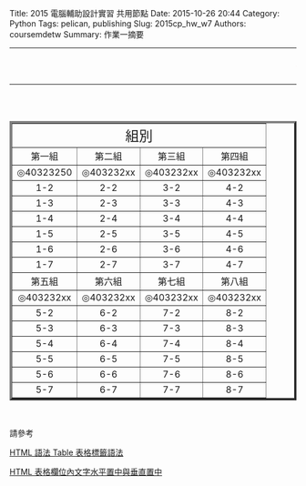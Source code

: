 Title: 2015 電腦輔助設計實習 共用節點
Date: 2015-10-26 20:44
Category: Python
Tags: pelican, publishing
Slug: 2015cp_hw_w7
Authors: coursemdetw
Summary: 作業一摘要

<hr>
<p><font size="5" face="Arial" color=RED><marquee border="0">公告 : 檔案容易遺失，推送資料前後，請妥善備份   By 40323250</marquee></font></p>
<hr>
<br>
<br>
<table width="600" border=4 cellspacing="4">
<tr><td style="text-align:center;" colspan=4><font size="5">組別</font></td></tr>
<tr>
<td style="text-align:center;" colspan=1 align=center><font size="3">第一組</font></td>
<td style="text-align:center;" colspan=1 align=center><font size="3">第二組</font></td>
<td style="text-align:center;" colspan=1 align=center><font size="3">第三組</font></td>
<td style="text-align:center;" colspan=1 align=center><font size="3">第四組</font></td>
</tr>
<tr>
<td colspan=1 align=center>◎40323250</td> 
<td colspan=1 align=center>◎403232xx</td>
<td colspan=1 align=center>◎403232xx</td>
<td colspan=1 align=center>◎403232xx</td>
</tr>
<tr>
<td colspan=1 align=center>1-2</td>
<td colspan=1 align=center>2-2</td>
<td colspan=1 align=center>3-2</td>
<td colspan=1 align=center>4-2</td>
</tr>
<tr>
<td colspan=1 align=center>1-3</td>
<td colspan=1 align=center>2-3</td>
<td colspan=1 align=center>3-3</td>
<td colspan=1 align=center>4-3</td>
</tr>
<tr>
<td colspan=1 align=center>1-4</td>
<td colspan=1 align=center>2-4</td>
<td colspan=1 align=center>3-4</td>
<td colspan=1 align=center>4-4</td>
</tr>
<tr>
<td colspan=1 align=center>1-5</td>
<td colspan=1 align=center>2-5</td>
<td colspan=1 align=center>3-5</td>
<td colspan=1 align=center>4-5</td>
</tr>
<tr>
<td colspan=1 align=center>1-6</td>
<td colspan=1 align=center>2-6</td>
<td colspan=1 align=center>3-6</td>
<td colspan=1 align=center>4-6</td>
</tr>
<tr>
<td colspan=1 align=center>1-7</td>
<td colspan=1 align=center>2-7</td>
<td colspan=1 align=center>3-7</td>
<td colspan=1 align=center>4-7</td>
</tr>
<tr>
<td style="text-align:center;" colspan=1 align=center><font size="3">第五組</font></td>
<td style="text-align:center;" colspan=1 align=center><font size="3">第六組</font></td>
<td style="text-align:center;" colspan=1 align=center><font size="3">第七組</font></td>
<td style="text-align:center;" colspan=1 align=center><font size="3">第八組</font></td>
</tr>
<tr>
<td colspan=1 align=center>◎403232xx</td>
<td colspan=1 align=center>◎403232xx</td>
<td colspan=1 align=center>◎403232xx</td>
<td colspan=1 align=center>◎403232xx</td>
</tr>
<tr>
<td colspan=1 align=center>5-2</td>
<td colspan=1 align=center>6-2</td>
<td colspan=1 align=center>7-2</td>
<td colspan=1 align=center>8-2</td>
</tr>
<tr>
<td colspan=1 align=center>5-3</td>
<td colspan=1 align=center>6-3</td>
<td colspan=1 align=center>7-3</td>
<td colspan=1 align=center>8-3</td>
</tr>
<tr>
<td colspan=1 align=center>5-4</td>
<td colspan=1 align=center>6-4</td>
<td colspan=1 align=center>7-4</td>
<td colspan=1 align=center>8-4</td>
</tr>
<tr>
<td colspan=1 align=center>5-5</td>
<td colspan=1 align=center>6-5</td>
<td colspan=1 align=center>7-5</td>
<td colspan=1 align=center>8-5</td>
</tr>
<tr>
<td colspan=1 align=center>5-6</td>
<td colspan=1 align=center>6-6</td>
<td colspan=1 align=center>7-6</td>
<td colspan=1 align=center>8-6</td>
</tr>
<tr>
<td colspan=1 align=center>5-7</td>
<td colspan=1 align=center>6-7</td>
<td colspan=1 align=center>7-7</td>
<td colspan=1 align=center>8-7</td>
</tr>
</table>
<br>
<p>請參考</p>
<p><a href="http://clie.ws/bbs/?app=blog&blogid=15&showentry=496&">HTML 語法 Table 表格標籤語法</a></p>
<p><a href="http://www.webtech.tw/info.php?tid=HTML+%E8%A1%A8%E6%A0%BC%E6%AC%84%E4%BD%8D%E5%85%A7%E6%96%87%E5%AD%97%E6%B0%B4%E5%B9%B3%E7%BD%AE%E4%B8%AD%E8%88%87%E5%9E%82%E7%9B%B4%E7%BD%AE%E4%B8%AD">HTML 表格欄位內文字水平置中與垂直置中</a></p>
<br>
<br>
<br>




